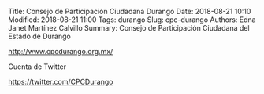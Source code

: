 Title: Consejo de Participación Ciudadana Durango
Date: 2018-08-21 10:10
Modified: 2018-08-21 11:00
Tags: durango
Slug: cpc-durango
Authors: Edna Janet Martínez Calvillo
Summary: Consejo de Participación Ciudadana del Estado de Durango

<http://www.cpcdurango.org.mx/>

Cuenta de Twitter

<https://twitter.com/CPCDurango>

